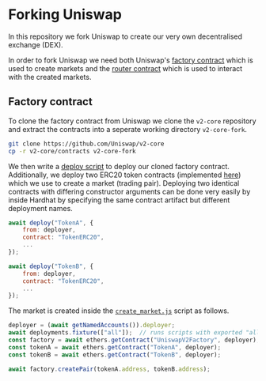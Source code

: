 # Forking Uniswap

In this repository we fork Uniswap to create our very own decentralised exchange (DEX).

In order to fork Uniswap we need both Uniswap's [factory contract](https://github.com/Uniswap/v2-core/blob/master/contracts/UniswapV2Factory.sol) which is used to create markets and the [router contract](https://github.com/Uniswap/v2-periphery/blob/master/contracts/UniswapV2Router02.sol) which is used to interact with the created markets. 

## Factory contract

To clone the factory contract from Uniswap we clone the `v2-core` repository and extract the contracts into a seperate working directory `v2-core-fork`.

```bash
git clone https://github.com/Uniswap/v2-core
cp -r v2-core/contracts v2-core-fork
```

We then write a [deploy script](./v2-core-fork/deploy/deploy-contracts.js) to deploy our cloned factory contract. Additionally, we deploy two ERC20 token contracts (implemented [here](./v2-core-fork/contracts/TokenERC20.sol)) which we use to create a market (trading pair). 
Deploying two identical contracts with differing constructor arguments can be done very easily by inside Hardhat by specifying the same contract artifact but different deployment names.

```javascript
await deploy("TokenA", {
    from: deployer,
    contract: "TokenERC20",
    ...
});

await deploy("TokenB", {
    from: deployer,
    contract: "TokenERC20",
    ...
});
```

The market is created inside the [`create_market.js`](./v2-core-fork/scripts/create_market.js) script as follows.

```javascript
deployer = (await getNamedAccounts()).deployer;
await deployments.fixture(["all"]);  // runs scripts with exported "all" tag in deploy folder
const factory = await ethers.getContract("UniswapV2Factory", deployer);
const tokenA = await ethers.getContract("TokenA", deployer);
const tokenB = await ethers.getContract("TokenB", deployer);

await factory.createPair(tokenA.address, tokenB.address);
```
